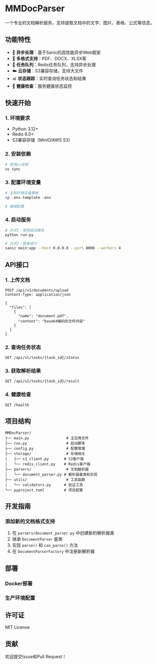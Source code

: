# MMDocParser

一个专业的文档解析服务，支持提取文档中的文字、图片、表格、公式等信息。

## 功能特性

- 🚀 **异步处理**：基于Sanic的高性能异步Web框架
- 📁 **多格式支持**：PDF、DOCX、XLSX等
- 🔄 **任务队列**：Redis任务队列，支持异步处理
- ☁️ **云存储**：S3兼容存储，支持大文件
- 📊 **状态跟踪**：实时查询任务状态和结果
- 🏥 **健康检查**：服务健康状态监控


## 快速开始

### 1. 环境要求

- Python 3.12+
- Redis 6.0+
- S3兼容存储（MinIO/AWS S3）

### 2. 安装依赖

```bash
# 使用uv安装
uv sync
```

### 3. 配置环境变量

```bash
# 复制环境变量模板
cp .env.template .env

# 编辑配置
```

### 4. 启动服务

```bash
# 方式1：使用启动脚本
python run.py

# 方式2：直接运行
sanic main:app --host 0.0.0.0 --port 8000 --workers 4
```

## API接口

### 1. 上传文档

```http
POST /api/v1/documents/upload
Content-Type: application/json

{
  "files": [
    {
      "name": "document.pdf",
      "content": "base64编码的文件内容"
    }
  ]
}
```

### 2. 查询任务状态

```http
GET /api/v1/tasks/{task_id}/status
```

### 3. 获取解析结果

```http
GET /api/v1/tasks/{task_id}/result
```

### 4. 健康检查

```http
GET /health
```

## 项目结构

```
MMDocParser/
├── main.py                 # 主应用文件
├── run.py                  # 启动脚本
├── config.py               # 配置管理
├── storage/                # 存储相关
│   ├── s3_client.py       # S3客户端
│   └── redis_client.py    # Redis客户端
├── parsers/                # 文档解析器
│   └── document_parser.py # 解析器基类和实现
├── utils/                  # 工具函数
│   └── validators.py      # 验证工具
└── pyproject.toml         # 项目配置
```

## 开发指南

### 添加新的文档格式支持

1. 在 `parsers/document_parser.py` 中创建新的解析器类
2. 继承 `DocumentParser` 基类
3. 实现 `parse()` 和 `can_parse()` 方法
4. 在 `DocumentParserFactory` 中注册新解析器

## 部署

### Docker部署

### 生产环境配置

## 许可证

MIT License

## 贡献

欢迎提交Issue和Pull Request！

